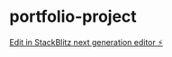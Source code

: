 # portfolio-project

[Edit in StackBlitz next generation editor ⚡️](https://stackblitz.com/~/github.com/Safinahmr/portfolio-project)